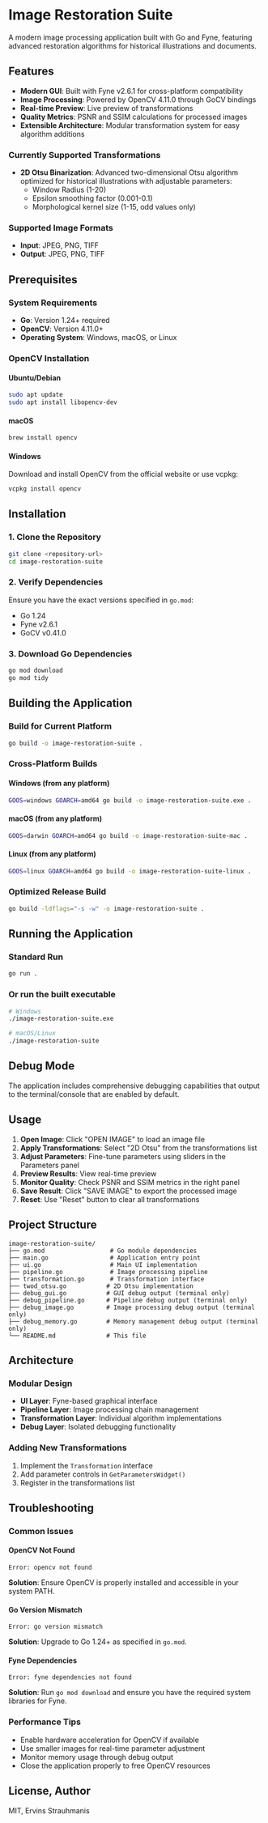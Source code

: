 # Image Restoration Suite

A modern image processing application built with Go and Fyne, featuring advanced restoration algorithms for historical illustrations and documents.

## Features

- **Modern GUI**: Built with Fyne v2.6.1 for cross-platform compatibility
- **Image Processing**: Powered by OpenCV 4.11.0 through GoCV bindings
- **Real-time Preview**: Live preview of transformations
- **Quality Metrics**: PSNR and SSIM calculations for processed images
- **Extensible Architecture**: Modular transformation system for easy algorithm additions

### Currently Supported Transformations

- **2D Otsu Binarization**: Advanced two-dimensional Otsu algorithm optimized for historical illustrations with adjustable parameters:
  - Window Radius (1-20)
  - Epsilon smoothing factor (0.001-0.1)
  - Morphological kernel size (1-15, odd values only)

### Supported Image Formats

- **Input**: JPEG, PNG, TIFF
- **Output**: JPEG, PNG, TIFF

## Prerequisites

### System Requirements

- **Go**: Version 1.24+ required
- **OpenCV**: Version 4.11.0+
- **Operating System**: Windows, macOS, or Linux

### OpenCV Installation

#### Ubuntu/Debian
```bash
sudo apt update
sudo apt install libopencv-dev
```

#### macOS
```bash
brew install opencv
```

#### Windows
Download and install OpenCV from the official website or use vcpkg:
```cmd
vcpkg install opencv
```

## Installation

### 1. Clone the Repository
```bash
git clone <repository-url>
cd image-restoration-suite
```

### 2. Verify Dependencies
Ensure you have the exact versions specified in `go.mod`:
- Go 1.24
- Fyne v2.6.1
- GoCV v0.41.0

### 3. Download Go Dependencies
```bash
go mod download
go mod tidy
```

## Building the Application

### Build for Current Platform
```bash
go build -o image-restoration-suite .
```

### Cross-Platform Builds

#### Windows (from any platform)
```bash
GOOS=windows GOARCH=amd64 go build -o image-restoration-suite.exe .
```

#### macOS (from any platform)
```bash
GOOS=darwin GOARCH=amd64 go build -o image-restoration-suite-mac .
```

#### Linux (from any platform)
```bash
GOOS=linux GOARCH=amd64 go build -o image-restoration-suite-linux .
```

### Optimized Release Build
```bash
go build -ldflags="-s -w" -o image-restoration-suite .
```

## Running the Application

### Standard Run
```bash
go run .
```

### Or run the built executable
```bash
# Windows
./image-restoration-suite.exe

# macOS/Linux
./image-restoration-suite
```

## Debug Mode

The application includes comprehensive debugging capabilities that output to the terminal/console that are enabled by default.

## Usage

1. **Open Image**: Click "OPEN IMAGE" to load an image file
2. **Apply Transformations**: Select "2D Otsu" from the transformations list
3. **Adjust Parameters**: Fine-tune parameters using sliders in the Parameters panel
4. **Preview Results**: View real-time preview
5. **Monitor Quality**: Check PSNR and SSIM metrics in the right panel
6. **Save Result**: Click "SAVE IMAGE" to export the processed image
7. **Reset**: Use "Reset" button to clear all transformations

## Project Structure

```
image-restoration-suite/
├── go.mod                  # Go module dependencies
├── main.go                 # Application entry point
├── ui.go                   # Main UI implementation
├── pipeline.go             # Image processing pipeline
├── transformation.go       # Transformation interface
├── twod_otsu.go           # 2D Otsu implementation
├── debug_gui.go           # GUI debug output (terminal only)
├── debug_pipeline.go      # Pipeline debug output (terminal only)
├── debug_image.go         # Image processing debug output (terminal only)
├── debug_memory.go        # Memory management debug output (terminal only)
└── README.md              # This file
```

## Architecture

### Modular Design
- **UI Layer**: Fyne-based graphical interface
- **Pipeline Layer**: Image processing chain management
- **Transformation Layer**: Individual algorithm implementations
- **Debug Layer**: Isolated debugging functionality

### Adding New Transformations
1. Implement the `Transformation` interface
2. Add parameter controls in `GetParametersWidget()`
3. Register in the transformations list

## Troubleshooting

### Common Issues

#### OpenCV Not Found
```
Error: opencv not found
```
**Solution**: Ensure OpenCV is properly installed and accessible in your system PATH.

#### Go Version Mismatch
```
Error: go version mismatch
```
**Solution**: Upgrade to Go 1.24+ as specified in `go.mod`.

#### Fyne Dependencies
```
Error: fyne dependencies not found
```
**Solution**: Run `go mod download` and ensure you have the required system libraries for Fyne.

### Performance Tips

- Enable hardware acceleration for OpenCV if available
- Use smaller images for real-time parameter adjustment
- Monitor memory usage through debug output
- Close the application properly to free OpenCV resources

## License, Author

MIT, Ervins Strauhmanis